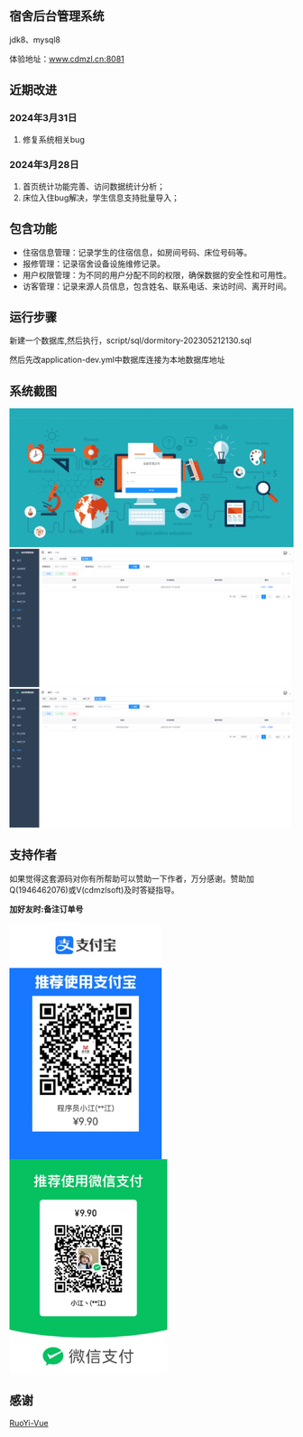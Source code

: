 ## 宿舍后台管理系统

jdk8、mysql8

体验地址：www.cdmzl.cn:8081

## 近期改进

### 2024年3月31日

1. 修复系统相关bug

### 2024年3月28日

1. 首页统计功能完善、访问数据统计分析；
2. 床位入住bug解决，学生信息支持批量导入；

## 包含功能

* 住宿信息管理：记录学生的住宿信息，如房间号码、床位号码等。
* 报修管理：记录宿舍设备设施维修记录。
* 用户权限管理：为不同的用户分配不同的权限，确保数据的安全性和可用性。
* 访客管理：记录来源人员信息，包含姓名、联系电话、来访时间、离开时间。

## 运行步骤

新建一个数据库,然后执行，script/sql/dormitory-202305212130.sql

然后先改application-dev.yml中数据库连接为本地数据库地址

## 系统截图

![login.png](script/images/login.png)
![img.png](script/images/img.png)
![fangke.png](script/images/fangke.png)

## 支持作者

如果觉得这套源码对你有所帮助可以赞助一下作者，万分感谢。赞助加Q(1946462076)或V(cdmzlsoft)及时答疑指导。

**加好友时:备注订单号**

<img src="./script/images/img001.png"  width = "270" height = "420" alt="图片名称" align=center />
<img src="./script/images/709e0ff0d2edcfb52fe2e900686a8fe.jpg"   width = "280" height = "382" alt="图片名称" align=center />

## 感谢

[RuoYi-Vue](https://gitee.com/y_project/RuoYi-Vue)



